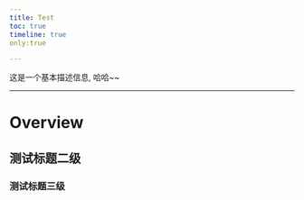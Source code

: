 ```yaml
---
title: Test
toc: true
timeline: true
only:true

---
```

这是一个基本描述信息, 哈哈~~

---
# Overview

## 测试标题二级

### 测试标题三级

